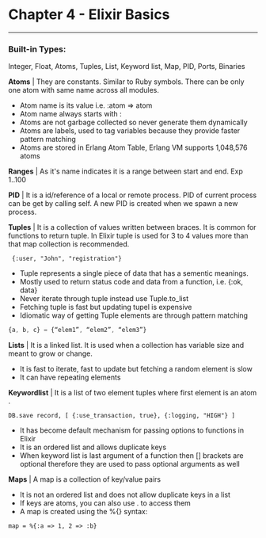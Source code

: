 # Chapter 4 - Elixir Basics
------


### Built-in Types:

Integer, Float, Atoms, Tuples, List, Keyword list, Map, PID, Ports, Binaries

**Atoms** | They are constants. Similar to Ruby symbols. There can be only one atom with same name across all modules.

  * Atom name is its value i.e.  :atom => atom
  * Atom name always starts with :
  * Atoms are not garbage collected so never generate them dynamically
  * Atoms are labels, used to tag variables because they provide faster pattern matching  
  * Atoms are stored in Erlang Atom Table, Erlang VM supports 1,048,576 atoms 

**Ranges** | As it's name indicates it is a range between start and end. Exp 1..100

**PID** | It is a id/reference of a local or remote process. PID of current process can be get by calling self. A new PID is created when we spawn a new process.

**Tuples** | It is a collection of values written between braces. It is common for functions to return tuple. In Elixir tuple is used for 3 to 4 values more than that map collection is recommended.  
```javascrip
 {:user, "John", "registration"}
```
* Tuple represents a single piece of data that has a sementic meanings.
* Mostly used to return status code and data from a function, i.e. {:ok, data}
* Never iterate through tuple instead use Tuple.to_list
* Fetching tuple is fast but updating tupel is expensive
* Idiomatic way of getting Tuple elements are through pattern matching 
```javascript
{a, b, c} = {“elem1”, “elem2”, “elem3”}
```
**Lists** | It is a linked list. It is used when a collection has variable size and meant to grow or change. 

* It is fast to iterate, fast to update but fetching a random element is slow
* It can have repeating elements

**Keywordlist** | It is a list of two element tuples where first element is an atom .
```javascrip
DB.save record, [ {:use_transaction, true}, {:logging, "HIGH"} ]
```

* It has become default mechanism for passing options to functions in Elixir
* It is an ordered list  and allows duplicate keys
* When keyword list is last argument of a function then [] brackets are optional therefore they are used to pass optional arguments as well

**Maps** | A map is a collection of key/value pairs

* It is not an ordered list and does not allow duplicate keys in a list
* If keys are atoms, you can also use . to access them 
* A map is created using the %{} syntax:

```javascrip
map = %{:a => 1, 2 => :b}
```
